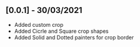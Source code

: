 ## [0.0.1] - 30/03/2021

* Added custom crop
* Added Cicrle and Square crop shapes
* Added Solid and Dotted painters for crop border
